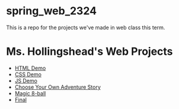 # spring_web_2324
This is a repo for the projects we've made in web class this term.

<h1>Ms. Hollingshead's Web Projects</h1>
<ul>
  <li><a href= "html_demo">HTML Demo</a></li>
  <li><a href="css_demo">CSS Demo</a></li>
  <li><a href= "js_demo">JS Demo</a></li>
  <li><a href= "choose_your_own_adventure">Choose Your Own Adventure Story</a></li>
  <li><a href="magic_8_ball">Magic 8-ball</a></li>
  <li><a href= "final">Final</a></li>
</ul>
